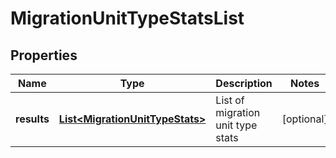 # MigrationUnitTypeStatsList

## Properties
Name | Type | Description | Notes
------------ | ------------- | ------------- | -------------
**results** | [**List&lt;MigrationUnitTypeStats&gt;**](MigrationUnitTypeStats.md) | List of migration unit type stats |  [optional]
